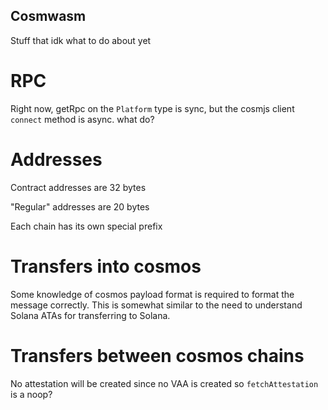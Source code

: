 Cosmwasm
--------


Stuff that idk what to do about yet


# RPC

Right now, getRpc on the `Platform` type is sync,  but the cosmjs client `connect` method is async. what do?


# Addresses

Contract addresses are 32 bytes

"Regular" addresses are 20 bytes

Each chain has its own special prefix


# Transfers into cosmos 

Some knowledge of cosmos payload format is required to format the message correctly. This is somewhat similar to the need to understand Solana ATAs for transferring to Solana.

# Transfers between cosmos chains

No attestation will be created since no VAA is created so `fetchAttestation` is a noop?



